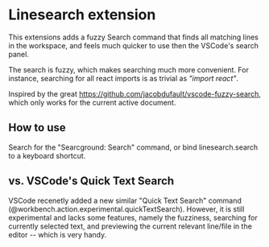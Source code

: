 # Linesearch extension

This extensions adds a fuzzy Search command that finds all matching lines in the workspace, and feels much quicker to use then the VSCode's search panel.

The search is fuzzy, which makes searching much more convenient. For instance, searching for all react imports is as trivial as _"import react"_.

Inspired by the great https://github.com/jacobdufault/vscode-fuzzy-search, which only works for the current active document.

## How to use
Search for the "Searcground: Search" command, or bind linesearch.search to a keyboard shortcut.

## vs. VSCode's Quick Text Search
VSCode recenetly added a new similar "Quick Text Search" command (@workbench.action.experimental.quickTextSearch). However, it is still experimental and lacks some features, namely the fuzziness, searching for currently selected text, and previewing the current relevant line/file in the editor -- which is very handy.
